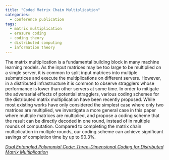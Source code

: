 ```yaml
---
title: "Coded Matrix Chain Multiplication"
categories:
  - conference publication
tags:
  - matrix multiplication
  - erasure coding
  - coding theory
  - distributed computing
  - information theory
---
```


The matrix multiplication is a fundamental building block in many machine learning models. As the input matrices may be too large to be multiplied on a single server, it is common to split input matrices into multiple submatrices and execute the multiplications on different servers. However, in a distributed infrastructure it is common to observe stragglers whose performance is lower than other servers at some time. In order to mitigate the adversarial effects of potential stragglers, various coding schemes for the distributed matrix multiplication have been recently proposed. While most existing works have only considered the simplest case where only two matrices are multiplied, we investigate a more general case in this paper where multiple matrices are multiplied, and propose a coding scheme that the result can be directly decoded in one round, instead of in multiple rounds of computation. Compared to completing the matrix chain multiplication in multiple rounds, our coding scheme can achieve significant savings of completion time by up to 90.3%.

<cite><a href="https://ieeexplore.ieee.org/abstract/document/9521282">Dual Entangled Polynomial Code: Three-Dimensional Coding for Distributed Matrix Multiplication</a></cite>
